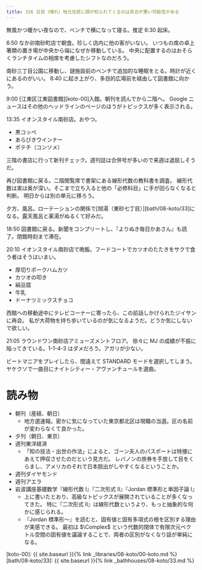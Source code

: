 ```yaml
---
title: 326 日目（晴れ）地元住民に顔が知られてくるのは具合が悪い可能性がある
---
```


無風かつ暖かい夜なので、ベンチで横になって寝る。推定 6:30 起床。

6:50 なか卯南砂町店で朝食。珍しく店内に他の客がいない。
いつもの席の卓上箸類の置き場が中央から端になぜか移動している。
中央に配置するのはおそらくランチタイムの相席を考慮したシフトなのだろう。

南砂三丁目公園に移動し、謎施設前のベンチで追加的な睡眠をとる。時計が近くにあるのがいい。
8:40 に起き上がり、多目的広場前を経由して図書館に向かう。

9:00 [江東区江東図書館][koto-00]入館。朝刊を読んでから二階へ。
Google ニュースはその他のヘッドラインのページのほうがトピックスが多く表示される。

13:35 イオンスタイル南砂店。おやつ。
* 黒コッペ
* あらびきウインナー
* ポテチ（コンソメ）

三階の書店に行って新刊チェック。週刊誌は合併号が多いので来週は退屈しそうだ。

再び図書館に戻る。二階閲覧席で書架にある線形代数の教科書を調査。
線形代数は実は奥が深い。そこまで立ち入ると他の「必修科目」に手が回らなくなると判断。
明日からは別の単元に移ろう。

夕方、風呂。ローテーションの関係で[旭湯（東砂七丁目）][bath/08-koto/33]になる。露天風呂と薬湯がぬるくて好みだ。

18:50 図書館に戻る。新聞をコンプリートし、『よりぬき毎日かあさん』も読了。閉館時刻まで滞在。

20:10 イオンスタイル南砂店で晩飯。フードコートでカツオのたたきをサクで食う者はそうはいまい。
* 厚切りポークハムカツ
* カツオの叩き
* 絹豆腐
* 牛乳
* ドーナツミックスチョコ

西館への移動途中にテレビコーナーに寄ったら、この前話しかけられたジイサンに再会。
私が大荷物を持ち歩いているのが気になるようだ。どうか気にしないで欲しい。

21:05 ラウンドワン南砂店アミューズメントフロア。
徐々に MJ の成績が不振に陥ってきている。1-1-4-3 はダメだろう。アガリが少ない。

ビートマニアをプレイしたら、間違えて STANDARD モードを選択してしまう。
ヤケクソで一曲目にナイトシティー・アヴァンチュールを選曲。

# 読み物

* 朝刊（産経、朝日）
  * 地方選速報。密かに気になっていた東京都北区は現職の当選。区の名前が変わらなくて良かった。
* 夕刊（朝日、東京）
* 週刊東洋経済
  * 「知の技法・出世の作法」によると、ゴーン夫人のパスポートは特捜にあえて押収させたのだという見方だ。
    レバノンの旅券を手放して目をくらまし、アメリカのそれで日本脱出がしやすくなるということか。
* 週刊ダイヤモンド
* 週刊アエラ
* 岩波講座基礎数学『線形代数 I』『二次形式 II』『Jordan 標準形と単因子論 I』
  * 上に書いたとおり、高級なトピックスが展開されていることが多くなってきた。
    特に『二次形式 II』は線形代数というより、もっと抽象的な何かに感じられる。
  * 『Jordan 標準形～』を読むと、固有値と固有多項式の根を区別する理由が実感できる。
    最初は $\Complex$ という代数的閉体で有限次元ベクトル空間の固有値を議論することで、両者の区別がなくなり話が単純になる。

[koto-00]: {{ site.baseurl }}{% link _libraries/08-koto/00-koto.md %}
[bath/08-koto/33]: {{ site.baseurl }}{% link _bathhouses/08-koto/33.md %}
